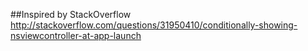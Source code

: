 ##Inspired by StackOverflow
http://stackoverflow.com/questions/31950410/conditionally-showing-nsviewcontroller-at-app-launch
